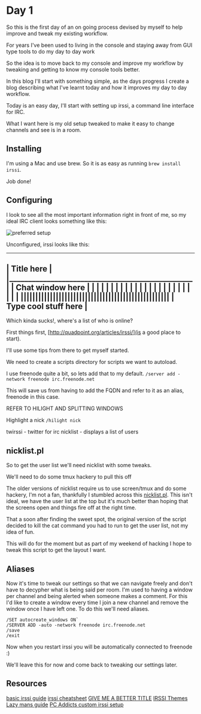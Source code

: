 Day 1
=====

So this is the first day of an on going process devised by myself to help
improve and tweak my existing workflow.

For years I've been used to living in the console and staying away from GUI
type tools to do my day to day work

So the idea is to move back to my console and improve my workflow by tweaking
and getting to know my console tools better.

In this blog I'll start with something simple, as the days progress I create a
blog describing what I've learnt today and how it improves my day to day
workflow.

Today is an easy day, I'll start with setting up irssi, a command line
interface for IRC.

What I want here is my old setup tweaked to make it easy to change channels and
see is in a room.

Installing
----------

I'm using a Mac and use brew. So it is as easy as running `brew install irssi`.

Job done!

Configuring
-----------

I look to see all the most important information right in front of me, so my ideal IRC client looks something like this:

![preferred setup](https://github.com/baphled/dev-diaries/raw/master/screenshots/irssi-current.png)

Unconfigured, irssi looks like this:

---------------------------------------------------
|         Title here                              |
|_________________________________________________|
|    Chat window here                             |
|                                                 |
|                                                 |
|                                                 |
|                                                 |
|                                                 |
|                                                 |
|                                                 |
|                                                 |
|                                                 |
|                                                 |
|                                                 |
|                                                 |
|||||||||||||||||||||||||||||||||||||||||||||||||||
|  Type cool stuff here                           |
---------------------------------------------------

Which kinda sucks!, where's a list of who is online?

First things first, [http://quadpoint.org/articles/irssi/](is a good place to start).

I'll use some tips from there to get myself started.

We need to create a scripts directory for scripts we want to autoload.

I use freenode quite a bit, so lets add that to my default.
`/server add -network freenode irc.freenode.net`

This will save us from having to add the FQDN and refer to it as an alias, freenode in this case.


REFER TO HILIGHT AND SPLITTING WINDOWS


Highlight a nick
`/hilight nick`

twirssi - twitter for irc
nicklist - displays a list of users

nicklist.pl
-----------

So to get the user list we'll need nicklist with some tweaks.

We'll need to do some tmux hackery to pull this off

The older versions of nicklist require us to use screen/tmux and do some
hackery, I'm not a fan, thankfully I stumbled across this
[nicklist.pl](http://github.com/ConX/nicklist.pl). This isn't ideal, we have
the user list at the top but it's much better than hoping that the screens open
and things fire off at the right time.

That a soon after finding the sweet spot, the original version of the script
decided to kill the cat command you had to run to get the user list, not my
idea of fun.

This will do for the moment but as part of my weekend of hacking I hope to
tweak this script to get the layout I want.

Aliases
-------

Now it's time to tweak our settings so that we can navigate freely and don't
have to decypher what is being said per room. I'm used to having a window per
channel and being alerted when someone makes a comment. For this I'd like to
create a window every time I join a new channel and remove the window once I
have left one. To do this we'll need aliases.

    /SET autocreate_windows ON`
    /SERVER ADD -auto -network freenode irc.freenode.net
    /save
    /exit

Now when you restart irssi you will be automatically connected to freenode :)


We'll leave this for now and come back to tweaking our settings later.

Resources
---------
[basic irssi guide](http://selcouth.com/irssi.php)
[irssi cheatsheet](http://michael-prokop.at/stg/irc_workshop.txt)
[GIVE ME A BETTER TITLE]( http://www.mindfuzz.net/?p=301 )
[IRSSI Themes](http://www.irssi.org/themes)
[Lazy mans guide](http://irssi.org/beginner/)
[PC Addicts custom irssi setup](http://pc-addicts.com/forum/viewthread.php?thread_id=538&pid=2282#post_2282)
